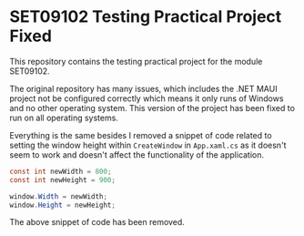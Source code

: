 # SET09102 Testing Practical Project Fixed

This repository contains the testing practical project for the module SET09102.

The original repository has many issues, which includes the .NET MAUI project not be configured correctly which means it only runs of Windows and no other operating system. This version of the project has been fixed to run on all operating systems.

Everything is the same besides I removed a snippet of code related to setting the window height within `CreateWindow` in `App.xaml.cs` as it doesn't seem to work and doesn't affect the functionality of the application.

```csharp
const int newWidth = 800;
const int newHeight = 900;

window.Width = newWidth;
window.Height = newHeight;
```

The above snippet of code has been removed.